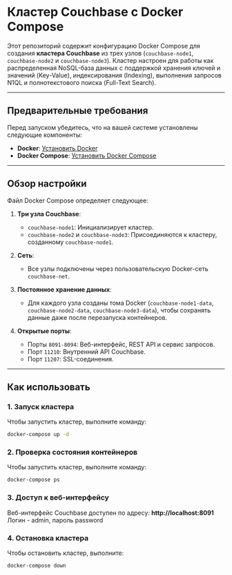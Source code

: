 # Кластер Couchbase с Docker Compose

Этот репозиторий содержит конфигурацию Docker Compose для создания **кластера Couchbase** из трех узлов (`couchbase-node1`, `couchbase-node2` и `couchbase-node3`). Кластер настроен для работы как распределенная NoSQL-база данных с поддержкой хранения ключей и значений (Key-Value), индексирования (Indexing), выполнения запросов N1QL и полнотекстового поиска (Full-Text Search).

---

## Предварительные требования

Перед запуском убедитесь, что на вашей системе установлены следующие компоненты:

- **Docker**: [Установить Docker](https://docs.docker.com/get-docker/)
- **Docker Compose**: [Установить Docker Compose](https://docs.docker.com/compose/install/)

---

## Обзор настройки

Файл Docker Compose определяет следующее:

1. **Три узла Couchbase**:
   - `couchbase-node1`: Инициализирует кластер.
   - `couchbase-node2` и `couchbase-node3`: Присоединяются к кластеру, созданному `couchbase-node1`.

2. **Сеть**:
   - Все узлы подключены через пользовательскую Docker-сеть `couchbase-net`.

3. **Постоянное хранение данных**:
   - Для каждого узла созданы тома Docker (`couchbase-node1-data`, `couchbase-node2-data`, `couchbase-node3-data`), чтобы сохранять данные даже после перезапуска контейнеров.

4. **Открытые порты**:
   - Порты `8091-8094`: Веб-интерфейс, REST API и сервис запросов.
   - Порт `11210`: Внутренний API Couchbase.
   - Порт `11207`: SSL-соединения.

---

## Как использовать

### 1. Запуск кластера
Чтобы запустить кластер, выполните команду:
```bash
docker-compose up -d
```

### 2. Проверка состояния контейнеров
Чтобы запустить кластер, выполните команду:
```bash
docker-compose ps
```

### 3. Доступ к веб-интерфейсу
Веб-интерфейс Couchbase доступен по адресу: **http://localhost:8091** Логин - admin, пароль password

### 4. Остановка кластера
Чтобы остановить кластер, выполните:
```bash
docker-compose down
```
